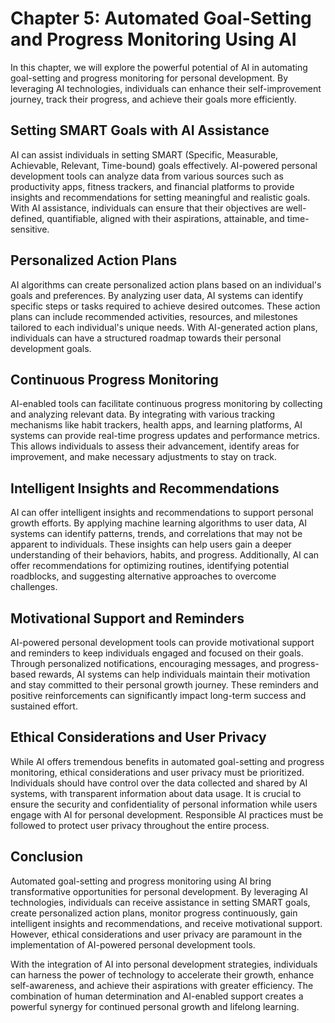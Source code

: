 Chapter 5: Automated Goal-Setting and Progress Monitoring Using AI
==================================================================

In this chapter, we will explore the powerful potential of AI in automating goal-setting and progress monitoring for personal development. By leveraging AI technologies, individuals can enhance their self-improvement journey, track their progress, and achieve their goals more efficiently.

Setting SMART Goals with AI Assistance
--------------------------------------

AI can assist individuals in setting SMART (Specific, Measurable, Achievable, Relevant, Time-bound) goals effectively. AI-powered personal development tools can analyze data from various sources such as productivity apps, fitness trackers, and financial platforms to provide insights and recommendations for setting meaningful and realistic goals. With AI assistance, individuals can ensure that their objectives are well-defined, quantifiable, aligned with their aspirations, attainable, and time-sensitive.

Personalized Action Plans
-------------------------

AI algorithms can create personalized action plans based on an individual's goals and preferences. By analyzing user data, AI systems can identify specific steps or tasks required to achieve desired outcomes. These action plans can include recommended activities, resources, and milestones tailored to each individual's unique needs. With AI-generated action plans, individuals can have a structured roadmap towards their personal development goals.

Continuous Progress Monitoring
------------------------------

AI-enabled tools can facilitate continuous progress monitoring by collecting and analyzing relevant data. By integrating with various tracking mechanisms like habit trackers, health apps, and learning platforms, AI systems can provide real-time progress updates and performance metrics. This allows individuals to assess their advancement, identify areas for improvement, and make necessary adjustments to stay on track.

Intelligent Insights and Recommendations
----------------------------------------

AI can offer intelligent insights and recommendations to support personal growth efforts. By applying machine learning algorithms to user data, AI systems can identify patterns, trends, and correlations that may not be apparent to individuals. These insights can help users gain a deeper understanding of their behaviors, habits, and progress. Additionally, AI can offer recommendations for optimizing routines, identifying potential roadblocks, and suggesting alternative approaches to overcome challenges.

Motivational Support and Reminders
----------------------------------

AI-powered personal development tools can provide motivational support and reminders to keep individuals engaged and focused on their goals. Through personalized notifications, encouraging messages, and progress-based rewards, AI systems can help individuals maintain their motivation and stay committed to their personal growth journey. These reminders and positive reinforcements can significantly impact long-term success and sustained effort.

Ethical Considerations and User Privacy
---------------------------------------

While AI offers tremendous benefits in automated goal-setting and progress monitoring, ethical considerations and user privacy must be prioritized. Individuals should have control over the data collected and shared by AI systems, with transparent information about data usage. It is crucial to ensure the security and confidentiality of personal information while users engage with AI for personal development. Responsible AI practices must be followed to protect user privacy throughout the entire process.

Conclusion
----------

Automated goal-setting and progress monitoring using AI bring transformative opportunities for personal development. By leveraging AI technologies, individuals can receive assistance in setting SMART goals, create personalized action plans, monitor progress continuously, gain intelligent insights and recommendations, and receive motivational support. However, ethical considerations and user privacy are paramount in the implementation of AI-powered personal development tools.

With the integration of AI into personal development strategies, individuals can harness the power of technology to accelerate their growth, enhance self-awareness, and achieve their aspirations with greater efficiency. The combination of human determination and AI-enabled support creates a powerful synergy for continued personal growth and lifelong learning.
